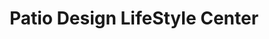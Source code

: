 ---
title: "Patio Design LifeStyle Center"
url: /santa-cruz-de-la-sierra/patio-design-lifestyle-center/
shop: centro comercial
---